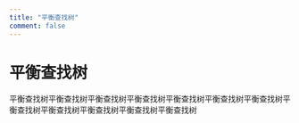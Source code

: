 ```yaml
---
title: "平衡查找树"
comment: false
---
```


# 平衡查找树

平衡查找树平衡查找树平衡查找树平衡查找树平衡查找树平衡查找树平衡查找树平衡查找树平衡查找树平衡查找树平衡查找树平衡查找树
